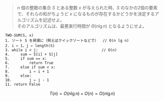 >$n$ 個の整数の集合 $S$ とある整数 $x$ が与えられた時、$S$ のなかの2個の要素で、それらの和がちょうど $x$ になるものが存在するかどうかを決定するアルゴリズムを記述せよ。<br>
そのアルゴリズムは、最悪実行時間が $\Theta(n \lg n)$ となるようにせよ。

```
TWO-SUM(S, x)
1. ソート S を昇順に（例えばクイックソートなどで）  // O(n lg n)
2. i ← 1、j ← length(S)
3. while i < j:                             // O(n)
4.     sum ← S[i] + S[j]
5.     if sum == x:
6.         return True
7.     else if sum < x:
8.         i ← i + 1
9.     else:
10.        j ← j - 1
11. return False
```

$$
T(n)=O(n \lg n)+O(n)=O(n \lg n)
$$